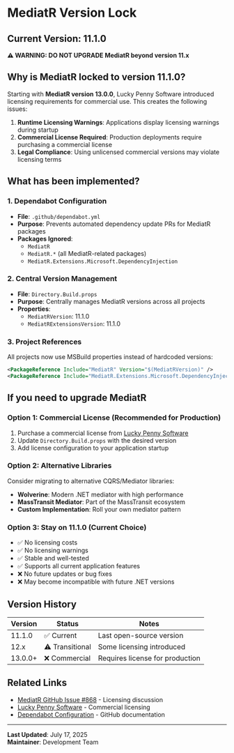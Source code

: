 # MediatR Version Lock

## Current Version: 11.1.0

**⚠️ WARNING: DO NOT UPGRADE MediatR beyond version 11.x**

## Why is MediatR locked to version 11.1.0?

Starting with **MediatR version 13.0.0**, Lucky Penny Software introduced licensing requirements for commercial use. This creates the following issues:

1. **Runtime Licensing Warnings**: Applications display licensing warnings during startup
2. **Commercial License Required**: Production deployments require purchasing a commercial license
3. **Legal Compliance**: Using unlicensed commercial versions may violate licensing terms

## What has been implemented?

### 1. Dependabot Configuration
- **File**: `.github/dependabot.yml`
- **Purpose**: Prevents automated dependency update PRs for MediatR packages
- **Packages Ignored**: 
  - `MediatR`
  - `MediatR.*` (all MediatR-related packages)
  - `MediatR.Extensions.Microsoft.DependencyInjection`

### 2. Central Version Management
- **File**: `Directory.Build.props`
- **Purpose**: Centrally manages MediatR versions across all projects
- **Properties**:
  - `MediatRVersion`: 11.1.0
  - `MediatRExtensionsVersion`: 11.1.0

### 3. Project References
All projects now use MSBuild properties instead of hardcoded versions:
```xml
<PackageReference Include="MediatR" Version="$(MediatRVersion)" />
<PackageReference Include="MediatR.Extensions.Microsoft.DependencyInjection" Version="$(MediatRExtensionsVersion)" />
```

## If you need to upgrade MediatR

### Option 1: Commercial License (Recommended for Production)
1. Purchase a commercial license from [Lucky Penny Software](https://luckypennysoftware.com)
2. Update `Directory.Build.props` with the desired version
3. Add license configuration to your application startup

### Option 2: Alternative Libraries
Consider migrating to alternative CQRS/Mediator libraries:
- **Wolverine**: Modern .NET mediator with high performance
- **MassTransit Mediator**: Part of the MassTransit ecosystem
- **Custom Implementation**: Roll your own mediator pattern

### Option 3: Stay on 11.1.0 (Current Choice)
- ✅ No licensing costs
- ✅ No licensing warnings
- ✅ Stable and well-tested
- ✅ Supports all current application features
- ❌ No future updates or bug fixes
- ❌ May become incompatible with future .NET versions

## Version History

| Version | Status | Notes |
|---------|--------|--------|
| 11.1.0 | ✅ Current | Last open-source version |
| 12.x | ⚠️ Transitional | Some licensing introduced |
| 13.0.0+ | ❌ Commercial | Requires license for production |

## Related Links

- [MediatR GitHub Issue #868](https://github.com/jbogard/MediatR/issues/868) - Licensing discussion
- [Lucky Penny Software](https://luckypennysoftware.com) - Commercial licensing
- [Dependabot Configuration](https://docs.github.com/github/administering-a-repository/configuration-options-for-dependency-updates) - GitHub documentation

---

**Last Updated**: July 17, 2025  
**Maintainer**: Development Team
